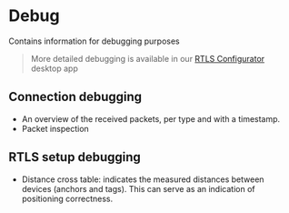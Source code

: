 # Debug

Contains information for debugging purposes
> More detailed debugging is available in our [RTLS Configurator](/desktop/) desktop app

## Connection debugging
* An overview of the received packets, per type and with a timestamp.
* Packet inspection

## RTLS setup debugging
* Distance cross table: indicates the measured distances between devices (anchors and tags). This can serve as an indication of positioning correctness.